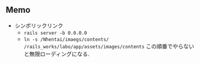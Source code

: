 ## Memo
- シンボリックリンク
	- ```rails server -b 0.0.0.0```
	- ```ln -s /Nhentai/imaegs/contents/ /rails_works/labo/app/assets/images/contents```
この順番でやらないと無限ローディングになる.
